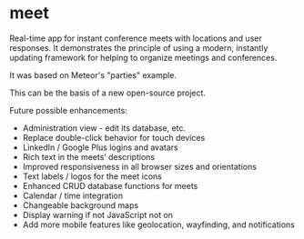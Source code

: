 meet
====

Real-time app for instant conference meets with locations and user responses. It demonstrates the principle of using a modern, instantly updating framework for helping to organize meetings and conferences.

It was based on Meteor's "parties" example.

This can be the basis of a new open-source project.

Future possible enhancements:

* Administration view - edit its database, etc.
* Replace double-click behavior for touch devices
* LinkedIn / Google Plus logins and avatars
* Rich text in the meets’ descriptions
* Improved responsiveness in all browser sizes and orientations
* Text labels / logos for the meet icons
* Enhanced CRUD database functions for meets
* Calendar / time integration
* Changeable background maps
* Display warning if not JavaScript not on
* Add more mobile features like geolocation, wayfinding, and notifications
